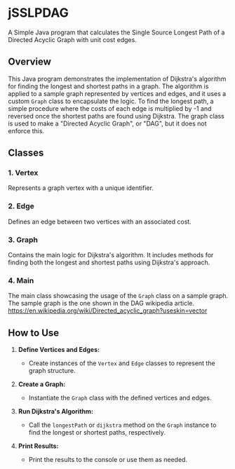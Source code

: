 # jSSLPDAG
A Simple Java program that calculates the Single Source Longest Path  of a Directed Acyclic Graph with unit cost edges.

## Overview

This Java program demonstrates the implementation of Dijkstra's algorithm for finding the longest and shortest paths in a graph. 
The algorithm is applied to a sample graph represented by vertices and edges, and it uses a custom `Graph` class to encapsulate the logic.
To find the longest path, a simple procedure where the costs of each edge is multiplied by -1 and reversed once the shortest paths are found using Dijkstra.
The graph class is used to make a "Directed Acyclic Graph", or "DAG", but it does not enforce this.

## Classes

### 1. Vertex

Represents a graph vertex with a unique identifier.

### 2. Edge

Defines an edge between two vertices with an associated cost.

### 3. Graph

Contains the main logic for Dijkstra's algorithm. It includes methods for finding both the longest and shortest paths using Dijkstra's approach.

### 4. Main

The main class showcasing the usage of the `Graph` class on a sample graph. The sample graph is the one shown in the DAG wikipedia article.
https://en.wikipedia.org/wiki/Directed_acyclic_graph?useskin=vector

## How to Use

1. **Define Vertices and Edges:**
   - Create instances of the `Vertex` and `Edge` classes to represent the graph structure.

2. **Create a Graph:**
   - Instantiate the `Graph` class with the defined vertices and edges.

3. **Run Dijkstra's Algorithm:**
   - Call the `longestPath` or `dijkstra` method on the `Graph` instance to find the longest or shortest paths, respectively.

4. **Print Results:**
   - Print the results to the console or use them as needed.

